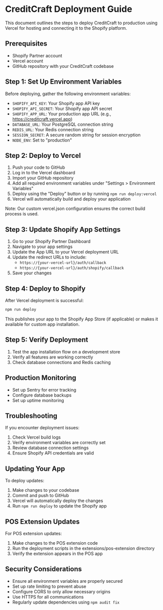 # CreditCraft Deployment Guide

This document outlines the steps to deploy CreditCraft to production using Vercel for hosting and connecting it to the Shopify platform.

## Prerequisites

- Shopify Partner account
- Vercel account
- GitHub repository with your CreditCraft codebase

## Step 1: Set Up Environment Variables

Before deploying, gather the following environment variables:

- `SHOPIFY_API_KEY`: Your Shopify app API key
- `SHOPIFY_API_SECRET`: Your Shopify app API secret
- `SHOPIFY_APP_URL`: Your production app URL (e.g., https://creditcraft.vercel.app)
- `DATABASE_URL`: Your PostgreSQL connection string
- `REDIS_URL`: Your Redis connection string
- `SESSION_SECRET`: A secure random string for session encryption
- `NODE_ENV`: Set to "production"

## Step 2: Deploy to Vercel

1. Push your code to GitHub
2. Log in to the Vercel dashboard
3. Import your GitHub repository
4. Add all required environment variables under "Settings > Environment Variables"
5. Deploy using the "Deploy" button or by running `npm run deploy:vercel`
6. Vercel will automatically build and deploy your application

Note: Our custom vercel.json configuration ensures the correct build process is used.

## Step 3: Update Shopify App Settings

1. Go to your Shopify Partner Dashboard
2. Navigate to your app settings
3. Update the App URL to your Vercel deployment URL
4. Update the redirect URLs to include:
   - `https://{your-vercel-url}/auth/callback`
   - `https://{your-vercel-url}/auth/shopify/callback`
5. Save your changes

## Step 4: Deploy to Shopify

After Vercel deployment is successful:

```bash
npm run deploy
```

This publishes your app to the Shopify App Store (if applicable) or makes it available for custom app installation.

## Step 5: Verify Deployment

1. Test the app installation flow on a development store
2. Verify all features are working correctly
3. Check database connections and Redis caching

## Production Monitoring

- Set up Sentry for error tracking
- Configure database backups
- Set up uptime monitoring

## Troubleshooting

If you encounter deployment issues:

1. Check Vercel build logs
2. Verify environment variables are correctly set
3. Review database connection settings
4. Ensure Shopify API credentials are valid

## Updating Your App

To deploy updates:

1. Make changes to your codebase
2. Commit and push to GitHub
3. Vercel will automatically deploy the changes
4. Run `npm run deploy` to update the Shopify app

## POS Extension Updates

For POS extension updates:

1. Make changes to the POS extension code
2. Run the deployment scripts in the extensions/pos-extension directory
3. Verify the extension appears in the POS app

## Security Considerations

- Ensure all environment variables are properly secured
- Set up rate limiting to prevent abuse
- Configure CORS to only allow necessary origins
- Use HTTPS for all communications
- Regularly update dependencies using `npm audit fix` 